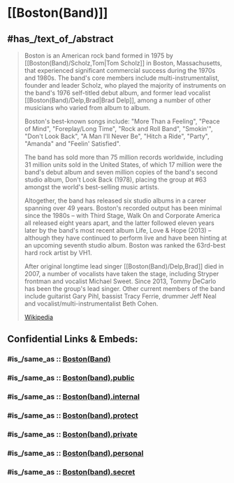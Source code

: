 
# [[Boston(Band)]]

## #has_/text_of_/abstract 

> Boston is an American rock band formed in 1975 by [[Boston(Band)/Scholz,Tom|Tom Scholz]] in Boston, Massachusetts, 
> that experienced significant commercial success during the 1970s and 1980s. 
> The band's core members include multi-instrumentalist, founder and leader Scholz, 
> who played the majority of instruments on the band's 1976 self-titled debut album, 
> and former lead vocalist [[Boston(Band)/Delp,Brad|Brad Delp]], 
> among a number of other musicians who varied from album to album.
>
> Boston's best-known songs include: "More Than a Feeling", "Peace of Mind", 
> "Foreplay/Long Time", "Rock and Roll Band", "Smokin'", "Don't Look Back", 
> "A Man I'll Never Be", "Hitch a Ride", "Party", "Amanda" and "Feelin' Satisfied". 
> 
> The band has sold more than 75 million records worldwide, 
> including 31 million units sold in the United States, 
> of which 17 million were the band's debut album 
> and seven million copies of the band's second studio album, Don't Look Back (1978), 
> placing the group at #63 amongst the world's best-selling music artists. 
> 
> Altogether, the band has released six studio albums in a career spanning over 49 years. 
> Boston's recorded output has been minimal since the 1980s – 
> with Third Stage, Walk On and Corporate America all released eight years apart, 
> and the latter followed eleven years later by the band's most recent album 
> Life, Love & Hope (2013) – although they have continued to perform live 
> and have been hinting at an upcoming seventh studio album. 
> Boston was ranked the 63rd-best hard rock artist by VH1.
>
> After original longtime lead singer [[Boston(Band)/Delp,Brad]] died in 2007, 
> a number of vocalists have taken the stage, 
> including Stryper frontman and vocalist Michael Sweet. 
> Since 2013, Tommy DeCarlo has been the group's lead singer. 
> Other current members of the band include guitarist Gary Pihl, 
> bassist Tracy Ferrie, drummer Jeff Neal and vocalist/multi-instrumentalist Beth Cohen.
>
> [Wikipedia](https://en.wikipedia.org/wiki/Boston%20(band))


## Confidential Links & Embeds: 

### #is_/same_as :: [Boston(Band)](Boston(Band).md) 

### #is_/same_as :: [Boston(band).public](/_public/Society/Communication/Media/Music/Musician/Music~Band/Boston(band).public.md) 

### #is_/same_as :: [Boston(band).internal](/_internal/Society/Communication/Media/Music/Musician/Music~Band/Boston(band).internal.md) 

### #is_/same_as :: [Boston(band).protect](/_protect/Society/Communication/Media/Music/Musician/Music~Band/Boston(band).protect.md) 

### #is_/same_as :: [Boston(band).private](/_private/Society/Communication/Media/Music/Musician/Music~Band/Boston(band).private.md) 

### #is_/same_as :: [Boston(band).personal](/_personal/Society/Communication/Media/Music/Musician/Music~Band/Boston(band).personal.md) 

### #is_/same_as :: [Boston(band).secret](/_secret/Society/Communication/Media/Music/Musician/Music~Band/Boston(band).secret.md)

